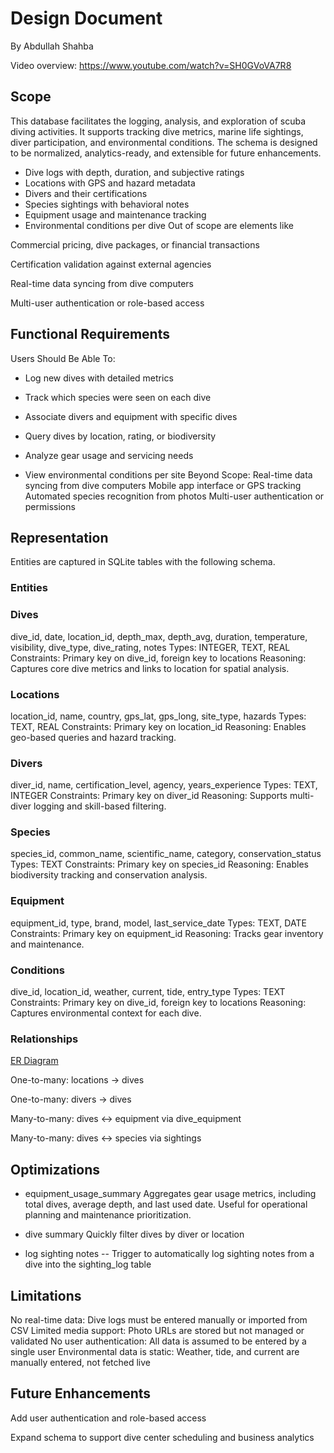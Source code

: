 # Design Document

By Abdullah Shahba

Video overview: <https://www.youtube.com/watch?v=SH0GVoVA7R8>

## Scope

This database facilitates the logging, analysis, and exploration of scuba diving activities. It supports tracking dive metrics, marine life sightings, diver participation, and environmental conditions. The schema is designed to be normalized, analytics-ready, and extensible for future enhancements.


* Dive logs with depth, duration, and subjective ratings
* Locations with GPS and hazard metadata
* Divers and their certifications
* Species sightings with behavioral notes
* Equipment usage and maintenance tracking
* Environmental conditions per dive
Out of scope are elements like 

Commercial pricing, dive packages, or financial transactions

Certification validation against external agencies

Real-time data syncing from dive computers

Multi-user authentication or role-based access

## Functional Requirements
Users Should Be Able To:
* Log new dives with detailed metrics

* Track which species were seen on each dive

* Associate divers and equipment with specific dives

* Query dives by location, rating, or biodiversity

* Analyze gear usage and servicing needs

* View environmental conditions per site
Beyond Scope:
Real-time data syncing from dive computers
Mobile app interface or GPS tracking
Automated species recognition from photos
Multi-user authentication or permissions
## Representation

Entities are captured in SQLite tables with the following schema.

### Entities

### Dives 
dive_id, date, location_id, depth_max, depth_avg, duration, temperature, visibility, dive_type, dive_rating, notes Types: INTEGER, TEXT, REAL Constraints: Primary key on dive_id, foreign key to locations Reasoning: Captures core dive metrics and links to location for spatial analysis.
### Locations 
location_id, name, country, gps_lat, gps_long, site_type, hazards Types: TEXT, REAL Constraints: Primary key on location_id Reasoning: Enables geo-based queries and hazard tracking.
### Divers 
diver_id, name, certification_level, agency, years_experience Types: TEXT, INTEGER Constraints: Primary key on diver_id Reasoning: Supports multi-diver logging and skill-based filtering.
### Species 
species_id, common_name, scientific_name, category, conservation_status Types: TEXT Constraints: Primary key on species_id Reasoning: Enables biodiversity tracking and conservation analysis.
### Equipment 
equipment_id, type, brand, model, last_service_date Types: TEXT, DATE Constraints: Primary key on equipment_id Reasoning: Tracks gear inventory and maintenance.
### Conditions 
dive_id, location_id, weather, current, tide, entry_type Types: TEXT Constraints: Primary key on dive_id, foreign key to locations Reasoning: Captures environmental context for each dive.

### Relationships
[ER Diagram](ERD.png)

One-to-many: locations → dives

One-to-many: divers → dives

Many-to-many: dives ↔ equipment via dive_equipment

Many-to-many: dives ↔ species via sightings

## Optimizations

* equipment_usage_summary
Aggregates gear usage metrics, including total dives, average depth, and last used date. Useful for operational planning and maintenance prioritization.
* dive summary
Quickly filter dives by diver or location

* log sighting notes
-- Trigger to automatically log sighting notes from a dive into the sighting_log table

## Limitations
No real-time data: Dive logs must be entered manually or imported from CSV
Limited media support: Photo URLs are stored but not managed or validated
No user authentication: All data is assumed to be entered by a single user
Environmental data is static: Weather, tide, and current are manually entered, not fetched live

## Future Enhancements

Add user authentication and role-based access

Expand schema to support dive center scheduling and business analytics